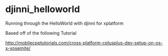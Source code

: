 # djinni_helloworld
Running through the HelloWorld with djinni for xplatform


Based off of the following Tutorial

http://mobilecpptutorials.com/cross-platform-cplusplus-dev-setup-on-os-x-yosemite/
